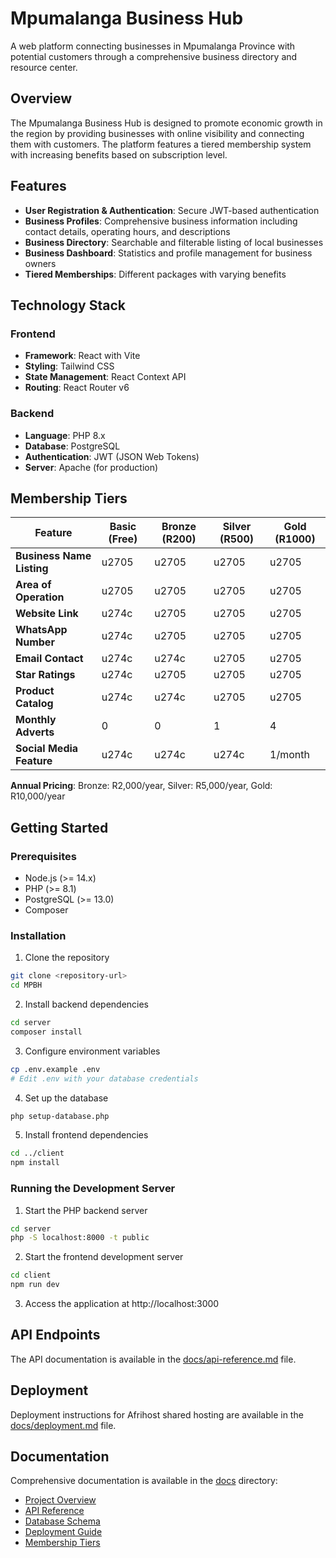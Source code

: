 # Mpumalanga Business Hub

A web platform connecting businesses in Mpumalanga Province with potential customers through a comprehensive business directory and resource center.

## Overview

The Mpumalanga Business Hub is designed to promote economic growth in the region by providing businesses with online visibility and connecting them with customers. The platform features a tiered membership system with increasing benefits based on subscription level.

## Features

- **User Registration & Authentication**: Secure JWT-based authentication
- **Business Profiles**: Comprehensive business information including contact details, operating hours, and descriptions
- **Business Directory**: Searchable and filterable listing of local businesses
- **Business Dashboard**: Statistics and profile management for business owners
- **Tiered Memberships**: Different packages with varying benefits

## Technology Stack

### Frontend
- **Framework**: React with Vite
- **Styling**: Tailwind CSS
- **State Management**: React Context API
- **Routing**: React Router v6

### Backend
- **Language**: PHP 8.x
- **Database**: PostgreSQL
- **Authentication**: JWT (JSON Web Tokens)
- **Server**: Apache (for production)

## Membership Tiers

| Feature                    | Basic (Free) | Bronze (R200) | Silver (R500) | Gold (R1000) |
|----------------------------|-------------|--------------|--------------|-------------|
| **Business Name Listing**  | u2705        | u2705         | u2705         | u2705        |
| **Area of Operation**      | u2705        | u2705         | u2705         | u2705        |
| **Website Link**           | u274c        | u2705         | u2705         | u2705        |
| **WhatsApp Number**        | u274c        | u2705         | u2705         | u2705        |
| **Email Contact**          | u274c        | u274c         | u2705         | u2705        |
| **Star Ratings**           | u274c        | u2705         | u2705         | u2705        |
| **Product Catalog**        | u274c        | u274c         | u2705         | u2705        |
| **Monthly Adverts**        | 0           | 0            | 1            | 4           |
| **Social Media Feature**   | u274c        | u274c         | u274c         | 1/month     |

**Annual Pricing**: Bronze: R2,000/year, Silver: R5,000/year, Gold: R10,000/year

## Getting Started

### Prerequisites
- Node.js (>= 14.x)
- PHP (>= 8.1)
- PostgreSQL (>= 13.0)
- Composer

### Installation

1. Clone the repository
```bash
git clone <repository-url>
cd MPBH
```

2. Install backend dependencies
```bash
cd server
composer install
```

3. Configure environment variables
```bash
cp .env.example .env
# Edit .env with your database credentials
```

4. Set up the database
```bash
php setup-database.php
```

5. Install frontend dependencies
```bash
cd ../client
npm install
```

### Running the Development Server

1. Start the PHP backend server
```bash
cd server
php -S localhost:8000 -t public
```

2. Start the frontend development server
```bash
cd client
npm run dev
```

3. Access the application at http://localhost:3000

## API Endpoints

The API documentation is available in the [docs/api-reference.md](./docs/api-reference.md) file.

## Deployment

Deployment instructions for Afrihost shared hosting are available in the [docs/deployment.md](./docs/deployment.md) file.

## Documentation

Comprehensive documentation is available in the [docs](./docs) directory:

- [Project Overview](./docs/project-overview.md)
- [API Reference](./docs/api-reference.md)
- [Database Schema](./docs/database-schema.md)
- [Deployment Guide](./docs/deployment.md)
- [Membership Tiers](./docs/membership-tiers.md)
